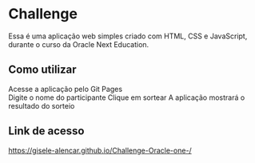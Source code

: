 # Challenge 
Essa é uma aplicação web simples criado com HTML, CSS e JavaScript, durante o curso da Oracle Next Education. 
## Como utilizar 
Acesse a aplicação pelo  Git Pages  
Digite o nome do participante 
Clique em sortear
A aplicação mostrará o resultado do sorteio
## Link de acesso
https://gisele-alencar.github.io/Challenge-Oracle-one-/

